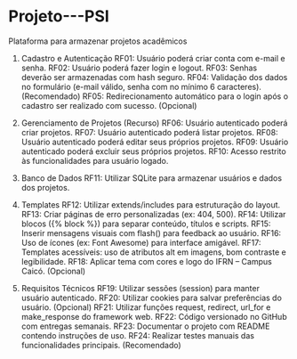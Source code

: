 # Projeto---PSI
Plataforma para armazenar projetos acadêmicos

1. Cadastro e Autenticação
RF01: Usuário poderá criar conta com e-mail e senha.
RF02: Usuário poderá fazer login e logout.
RF03: Senhas deverão ser armazenadas com hash seguro.
RF04: Validação dos dados no formulário (e-mail válido, senha com no mínimo 6 caracteres). (Recomendado)
RF05: Redirecionamento automático para o login após o cadastro ser realizado com sucesso. (Opcional)

2. Gerenciamento de Projetos (Recurso)
RF06: Usuário autenticado poderá criar projetos.
RF07: Usuário autenticado poderá listar projetos.
RF08: Usuário autenticado poderá editar seus próprios projetos.
RF09: Usuário autenticado poderá excluir seus próprios projetos.
RF10: Acesso restrito às funcionalidades para usuário logado.

3. Banco de Dados
RF11: Utilizar SQLite para armazenar usuários e dados dos projetos.

4. Templates
RF12: Utilizar extends/includes para estruturação do layout.
RF13: Criar páginas de erro personalizadas (ex: 404, 500).
RF14: Utilizar blocos ({% block %}) para separar conteúdo, títulos e scripts.
RF15: Inserir mensagens visuais com flash() para feedback ao usuário.
RF16: Uso de ícones (ex: Font Awesome) para interface amigável.
RF17: Templates acessíveis: uso de atributos alt em imagens, bom contraste e legibilidade.
RF18: Aplicar tema com cores e logo do IFRN – Campus Caicó. (Opcional)

5. Requisitos Técnicos
RF19: Utilizar sessões (session) para manter usuário autenticado.
RF20: Utilizar cookies para salvar preferências do usuário. (Opcional)
RF21: Utilizar funções request, redirect, url_for e make_response do framework web.
RF22: Código versionado no GitHub com entregas semanais.
RF23: Documentar o projeto com README contendo instruções de uso.
RF24: Realizar testes manuais das funcionalidades principais. (Recomendado)
